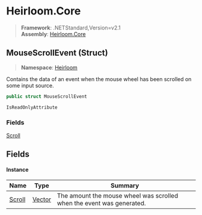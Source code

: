 # Heirloom.Core

> **Framework**: .NETStandard,Version=v2.1  
> **Assembly**: [Heirloom.Core][0]

## MouseScrollEvent (Struct)

> **Namespace**: [Heirloom][0]

Contains the data of an event when the mouse wheel has been scrolled on some input source.

```cs
public struct MouseScrollEvent
```

`IsReadOnlyAttribute`

### Fields

[Scroll][1]

## Fields

#### Instance

| Name        | Type        | Summary                                                               |
|-------------|-------------|-----------------------------------------------------------------------|
| [Scroll][1] | [Vector][2] | The amount the mouse wheel was scrolled when the event was generated. |

[0]: ../../Heirloom.Core.md
[1]: MouseScrollEvent/Scroll.md
[2]: Vector.md

